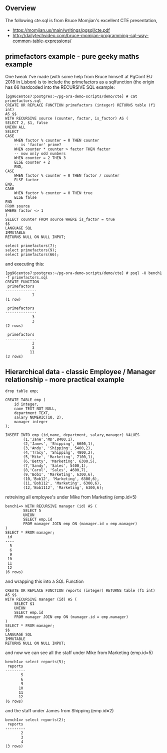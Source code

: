 ## Overview

The following cte.sql is from Bruce Momjian's excellent CTE presentation, 
* https://momjian.us/main/writings/pgsql/cte.pdf 
* http://dailytechvideo.com/bruce-momjian-programming-sql-way-common-table-expressions/

## primefactors example - pure geeky maths example

One tweak I've made (with some help from Bruce himself at PgConf EU 2018 in Lisbon) is to include the primefactors as a sqlfunction (the origin has 66 hardcoded into the RECURSIVE SQL example:

```
[pg96centos7:postgres:~/pg-ora-demo-scripts/demo/cte] # cat  primefactors.sql
CREATE OR REPLACE FUNCTION primefactors (integer) RETURNS table (f1 int)
AS $$
WITH RECURSIVE source (counter, factor, is_factor) AS (
SELECT 2, $1, false
UNION ALL
SELECT
CASE
    WHEN factor % counter = 0 THEN counter
    -- is 'factor' prime?
    WHEN counter * counter > factor THEN factor
    -- now only odd numbers
    WHEN counter = 2 THEN 3
    ELSE counter + 2
    END,
CASE
    WHEN factor % counter = 0 THEN factor / counter
    ELSE factor
END,
CASE
    WHEN factor % counter = 0 THEN true
    ELSE false
END
FROM source
WHERE factor <> 1
)
SELECT counter FROM source WHERE is_factor = true
$$
LANGUAGE SQL
IMMUTABLE
RETURNS NULL ON NULL INPUT;

select primefactors(7);
select primefactors(9);
select primefactors(66);
```

and executing this:
```
[pg96centos7:postgres:~/pg-ora-demo-scripts/demo/cte] # psql -U bench1 -f primefactors.sql
CREATE FUNCTION
 primefactors
--------------
            7
(1 row)

 primefactors
--------------
            3
            3
(2 rows)

 primefactors
--------------
            2
            3
           11
(3 rows)
```

## Hierarchical data - classic Employee / Manager relationship - more practical example

```
drop table emp;

CREATE TABLE emp (
    id integer,
    name TEXT NOT NULL,
    department TEXT, 
    salary NUMERIC(10, 2),
    manager integer
);

INSERT INTO emp (id,name, department, salary,manager) VALUES
        (1,'Jane','MD',8400,1),
        (2,'James', 'Shipping', 6600,1),
        (3,'Andy', 'Shipping', 5400,2),
        (4,'Tracy', 'Shipping', 4800,2),
        (5,'Mike', 'Marketing', 7100,1),
        (6,'Betty', 'Marketing', 6300,5),
        (7,'Sandy', 'Sales', 5400,1),
        (8,'Carol', 'Sales', 4600,7),
        (9,'Bob1', 'Marketing', 6300,6),
        (10,'Bob12', 'Marketing', 6300,6),
        (11,'Bob112', 'Marketing', 6300,6),
        (12,'Bob1112', 'Marketing', 6300,6);
```

retreiving all employee's under Mike from Marketing (emp.id=5)

```
bench1=> WITH RECURSIVE manager (id) AS (
        SELECT 5
        UNION
        SELECT emp.id
        FROM manager JOIN emp ON (manager.id = emp.manager)
)
SELECT * FROM manager;
 id
----
  5
  6
  9
 10
 11
 12
(6 rows)
```

and wrapping this into a SQL Function 


```
CREATE OR REPLACE FUNCTION reports (integer) RETURNS table (f1 int)
AS $$
WITH RECURSIVE manager (id) AS (
    SELECT $1
    UNION
    SELECT emp.id
    FROM manager JOIN emp ON (manager.id = emp.manager)
)
SELECT * FROM manager;
$$
LANGUAGE SQL
IMMUTABLE
RETURNS NULL ON NULL INPUT;
```

and now we can see all the staff under Mike from Marketing (emp.id=5)

```
bench1=> select reports(5);
 reports
---------
       5
       6
       9
      10
      11
      12
(6 rows)
```

and the staff under James from Shipping (emp.id=2)

```
bench1=> select reports(2);
 reports
---------
       2
       3
       4
(3 rows)
```

